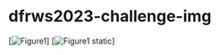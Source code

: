 # dfrws2023-challenge-img

[![Figure1](/Figure1.png)]
[![Figure1 static](https://github.com/dndusdndus12/dfrws2023-challenge-img/edit/main/Figure1.png)]
